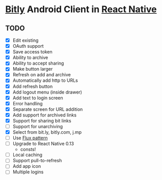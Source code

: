 # [Bitly](https://bitly.com/) Android Client in [React Native](https://facebook.github.io/react-native/)

TODO
---
- [x] Edit existing
- [x] OAuth support
- [x] Save access token
- [x] Ability to archive
- [x] Ability to accept sharing
- [x] Make button larger
- [x] Refresh on add and archive
- [x] Automatically add http to URLs
- [x] Add refresh button
- [x] Add logout menu (inside drawer)
- [x] Add text to login screen
- [x] Error handling
- [x] Separate screen for URL addition
- [x] Add support for archived links
- [x] Support for sharing bit links
- [ ] Support for unarchiving
- [x] Select from bit.ly, bitly.com, j.mp
- [ ] Use [Flux pattern](https://github.com/aksonov/react-native-router-flux)
- [ ] Upgrade to React Native 0.13
    - consts!
- [ ] Local caching
- [ ] Support pull-to-refresh
- [ ] Add app icon
- [ ] Multiple logins

